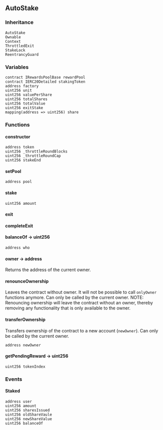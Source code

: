 ## AutoStake





### Inheritance

    AutoStake
    Ownable
    Context
    ThrottledExit
    StakeLock
    ReentrancyGuard

### Variables

    contract IRewardsPoolBase rewardPool
    contract IERC20Detailed stakingToken
    address factory
    uint256 unit
    uint256 valuePerShare
    uint256 totalShares
    uint256 totalValue
    uint256 exitStake
    mapping(address => uint256) share

### Functions

  #### constructor

  

  

    address token 
    uint256 _throttleRoundBlocks 
    uint256 _throttleRoundCap 
    uint256 stakeEnd 
  #### setPool

  

  

    address pool 
  #### stake

  

  

    uint256 amount 
  #### exit

  

  

  #### completeExit

  

  

  #### balanceOf → uint256

  

  

    address who 
  #### owner → address

  

  Returns the address of the current owner.

  #### renounceOwnership

  

  Leaves the contract without owner. It will not be possible to call
`onlyOwner` functions anymore. Can only be called by the current owner.
NOTE: Renouncing ownership will leave the contract without an owner,
thereby removing any functionality that is only available to the owner.

  #### transferOwnership

  

  Transfers ownership of the contract to a new account (`newOwner`).
Can only be called by the current owner.

    address newOwner 
  #### getPendingReward → uint256

  

  

    uint256 tokenIndex 

### Events

  #### Staked

  

  

    address user
    uint256 amount
    uint256 sharesIssued
    uint256 oldShareVaule
    uint256 newShareValue
    uint256 balanceOf

